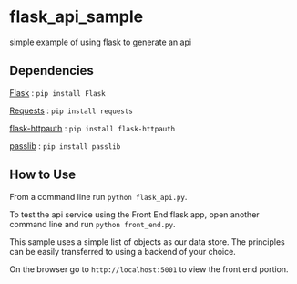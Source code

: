 # flask_api_sample
simple example of using flask to generate an api

## Dependencies

[Flask](http://flask.pocoo.org/)
:   `pip install Flask`

[Requests](http://docs.python-requests.org/en/latest/)
:   `pip install requests`

[flask-httpauth](https://flask-httpauth.readthedocs.org/en/latest/)
:   `pip install flask-httpauth`

[passlib](https://pythonhosted.org/passlib/)
:   `pip install passlib`

## How to Use

From a command line run `python flask_api.py`.

To test the api service using the Front End flask app, open another command line and run `python front_end.py`.

This sample uses a simple list of objects as our data store. The principles can be easily transferred to using a backend of your choice.

On the browser go to `http://localhost:5001` to view the front end portion.

